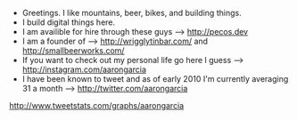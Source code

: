 - Greetings. I like mountains, beer, bikes, and building things. 
- I build digital things here.
- I am availible for hire through these guys --> http://pecos.dev
- I am a founder of --> http://wrigglytinbar.com/ and http://smallbeerworks.com/
- If you want to check out my personal life go here I guess --> http://instagram.com/aarongarcia
- I have been known to tweet and as of early 2010 I'm currently averaging 31 a month --> http://twitter.com/aarongarcia

http://www.tweetstats.com/graphs/aarongarcia
